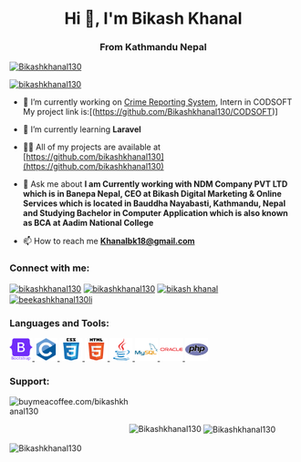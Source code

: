 <h1 align="center">Hi 👋, I'm Bikash Khanal</h1>
<h3 align="center"> From Kathmandu Nepal</h3>

<p align="left"> <a href="https://github.com/ryo-ma/github-profile-trophy"><img src="https://github-profile-trophy.vercel.app/?username=Bikashkhanal130" alt="Bikashkhanal130" /></a> </p>

<p align="left"> <a href="https://twitter.com/bikashkhanal130" target="blank"><img src="https://img.shields.io/twitter/follow/bikashkhanal130?logo=twitter&style=for-the-badge" alt="bikashkhanal130" /></a> </p>

- 🔭 I’m currently working on [Crime Reporting System](https://github.com/Bikashkhanal130/https---github.com-Bikashkhanal130-CRS), Intern in CODSOFT My project link is:[(https://github.com/Bikashkhanal130/CODSOFT)]

- 🌱 I’m currently learning **Laravel**

- 👨‍💻 All of my projects are available at [https://github.com/bikashkhanal130](https://github.com/bikashkhanal130)

- 💬 Ask me about **I am Currently working with NDM Company PVT LTD which is in Banepa Nepal, CEO at Bikash Digital Marketing & Online Services which is located in Bauddha Nayabasti, Kathmandu, Nepal and Studying Bachelor in Computer Application which is also known as BCA at Aadim National College**

- 📫 How to reach me **Khanalbk18@gmail.com**

<h3 align="left">Connect with me:</h3>
<p align="left">
<a href="https://twitter.com/bikashkhanal130" target="blank"><img align="center" src="https://raw.githubusercontent.com/rahuldkjain/github-profile-readme-generator/master/src/images/icons/Social/twitter.svg" alt="bikashkhanal130" height="30" width="40" /></a>
<a href="https://linkedin.com/in/bikashkhanal130" target="blank"><img align="center" src="https://raw.githubusercontent.com/rahuldkjain/github-profile-readme-generator/master/src/images/icons/Social/linked-in-alt.svg" alt="bikashkhanal130" height="30" width="40" /></a>
<a href="https://fb.com/bikash khanal" target="blank"><img align="center" src="https://raw.githubusercontent.com/rahuldkjain/github-profile-readme-generator/master/src/images/icons/Social/facebook.svg" alt="bikash khanal" height="30" width="40" /></a>
<a href="https://instagram.com/beekashkhanal130li" target="blank"><img align="center" src="https://raw.githubusercontent.com/rahuldkjain/github-profile-readme-generator/master/src/images/icons/Social/instagram.svg" alt="beekashkhanal130li" height="30" width="40" /></a>
</p>

<h3 align="left">Languages and Tools:</h3>
<p align="left"> <a href="https://getbootstrap.com" target="_blank" rel="noreferrer"> <img src="https://raw.githubusercontent.com/devicons/devicon/master/icons/bootstrap/bootstrap-plain-wordmark.svg" alt="bootstrap" width="40" height="40"/> </a> <a href="https://www.cprogramming.com/" target="_blank" rel="noreferrer"> <img src="https://raw.githubusercontent.com/devicons/devicon/master/icons/c/c-original.svg" alt="c" width="40" height="40"/> </a> <a href="https://www.w3schools.com/css/" target="_blank" rel="noreferrer"> <img src="https://raw.githubusercontent.com/devicons/devicon/master/icons/css3/css3-original-wordmark.svg" alt="css3" width="40" height="40"/> </a> <a href="https://www.w3.org/html/" target="_blank" rel="noreferrer"> <img src="https://raw.githubusercontent.com/devicons/devicon/master/icons/html5/html5-original-wordmark.svg" alt="html5" width="40" height="40"/> </a> <a href="https://www.java.com" target="_blank" rel="noreferrer"> <img src="https://raw.githubusercontent.com/devicons/devicon/master/icons/java/java-original.svg" alt="java" width="40" height="40"/> </a> <a href="https://www.mysql.com/" target="_blank" rel="noreferrer"> <img src="https://raw.githubusercontent.com/devicons/devicon/master/icons/mysql/mysql-original-wordmark.svg" alt="mysql" width="40" height="40"/> </a> <a href="https://www.oracle.com/" target="_blank" rel="noreferrer"> <img src="https://raw.githubusercontent.com/devicons/devicon/master/icons/oracle/oracle-original.svg" alt="oracle" width="40" height="40"/> </a> <a href="https://www.php.net" target="_blank" rel="noreferrer"> <img src="https://raw.githubusercontent.com/devicons/devicon/master/icons/php/php-original.svg" alt="php" width="40" height="40"/> </a> </p>

<h3 align="left">Support:</h3>
<p><a href="https://[www.buymeacoffee.com/bikashkhanal130](https://www.buymeacoffee.com/bikashkhanal130
)"> <img align="left" src="https://cdn.buymeacoffee.com/buttons/v2/default-yellow.png" height="50" width="210" alt="buymeacoffee.com/bikashkhanal130" /></a></p><br><br>

<p><img align="left" src="https://github-readme-stats.vercel.app/api/top-langs?username=Bikashkhanal130&show_icons=true&locale=en&layout=compact" alt="Bikashkhanal130" /></p>

<p>&nbsp;<img align="center" src="https://github-readme-stats.vercel.app/api?username=Bikashkhanal130&show_icons=true&locale=en" alt="Bikashkhanal130" /></p>

<p><img align="center" src="https://github-readme-streak-stats.herokuapp.com/?user=Bikashkhanal130&" alt="Bikashkhanal130" /></p>
